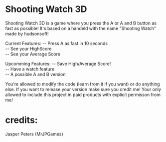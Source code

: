 Shooting Watch 3D
======

Shooting Watch 3D is a game where you press the A or A and B button as fast as possible! It's based on a handeld with the name "Shooting Watch" made by hudsonsoft!

Current Features:
-- Press A as fast in 10 seconds<br>
-- See your HighScore<br>
-- See your Average Score

Upcomming Features:
-- Save High/Average Score!<br>
-- Have a watch feature<br>
-- A possible A and B version

You're allowed to modify the code (learn from it if you want) or do anything else. If you want to release your version make sure you credit me! Your only allowed to include this project in paid products with explicit permisson from me!

credits:
=====
Jasper Peters (MrJPGames)
